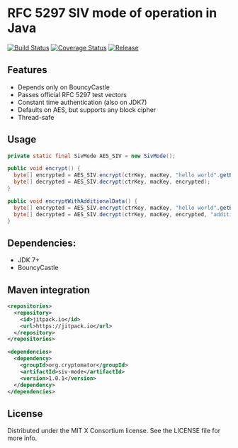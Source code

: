 # RFC 5297 SIV mode of operation in Java

[![Build Status](https://travis-ci.org/cryptomator/siv-mode.svg?branch=master)](https://travis-ci.org/cryptomator/siv-mode)
[![Coverage Status](https://coveralls.io/repos/cryptomator/siv-mode/badge.svg?branch=master&service=github)](https://coveralls.io/github/cryptomator/siv-mode?branch=master)
[![Release](https://img.shields.io/github/release/cryptomator/siv-mode.svg?label=maven)](https://jitpack.io/#org.cryptomator/siv-mode)


## Features
- Depends only on BouncyCastle
- Passes official RFC 5297 test vectors
- Constant time authentication (also on JDK7)
- Defaults on AES, but supports any block cipher
- Thread-safe

## Usage
```java
private static final SivMode AES_SIV = new SivMode();

public void encrypt() {
  byte[] encrypted = AES_SIV.encrypt(ctrKey, macKey, "hello world".getBytes());
  byte[] decrypted = AES_SIV.decrypt(ctrKey, macKey, encrypted);
}

public void encryptWithAdditionalData() {
  byte[] encrypted = AES_SIV.encrypt(ctrKey, macKey, "hello world".getBytes(), "additional".getBytes(), "data".getBytes());
  byte[] decrypted = AES_SIV.decrypt(ctrKey, macKey, encrypted, "additional".getBytes(), "data".getBytes());
}
```

## Dependencies:
- JDK 7+
- BouncyCastle

## Maven integration

```xml
<repositories>
  <repository>
    <id>jitpack.io</id>
    <url>https://jitpack.io</url>
  </repository>
</repositories>

<dependencies>
  <dependency>
    <groupId>org.cryptomator</groupId>
    <artifactId>siv-mode</artifactId>
    <version>1.0.1</version>
  </dependency>
</dependencies>
```

## License
Distributed under the MIT X Consortium license. See the LICENSE file for more info.
